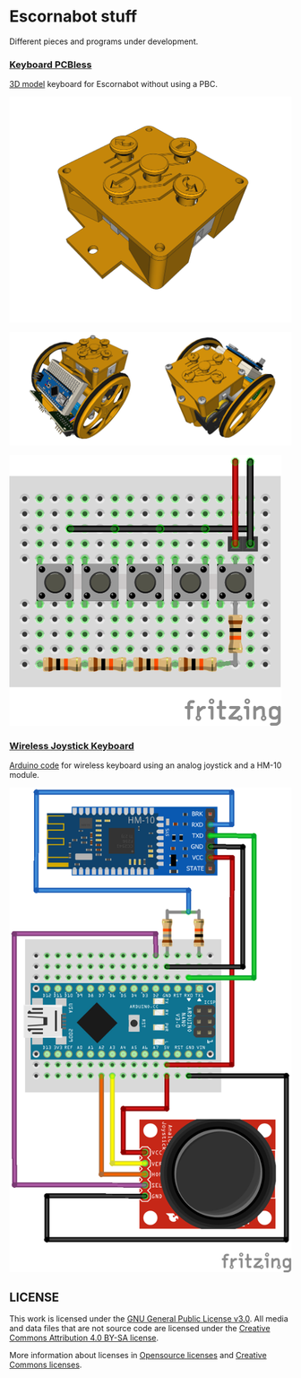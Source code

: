 # Escornabot stuff

Different pieces and programs under development.

### [**Keyboard PCBless**](Keyboard_PCBless/)

[3D model](Keyboard_PCBless/3D/Keyboard_PCBless.FCStd) keyboard for Escornabot without using a PBC.

![Keyboard_PCBless](Keyboard_PCBless/3D/Keyboard_PCBless.png)

<img src="Keyboard_PCBless/3D/Escornabot_PCBless_front.png" width=50%><img src="Keyboard_PCBless/3D/Escornabot_PCBless_back.png" width=50%>

![connections](Keyboard_PCBless/connections/Connections_Keyboard_PCBless.png)

### [**Wireless Joystick Keyboard**](Wireless_Joystick_Keyboard/)

[Arduino code](Wireless_Joystick_Keyboard/code/Wireless_Keyboard.ino) for wireless keyboard using an analog joystick and a HM-10 module.

![connections](Wireless_Joystick_Keyboard/connections/Wireless_Joystick_Keyboard.png)

## LICENSE

This work is licensed under the [GNU General Public License v3.0](LICENSE-GPLV30). All media and data files that are not source code are licensed under the [Creative Commons Attribution 4.0 BY-SA license](LICENSE-CCBYSA40).

More information about licenses in [Opensource licenses](https://opensource.org/licenses/) and [Creative Commons licenses](https://creativecommons.org/licenses/).